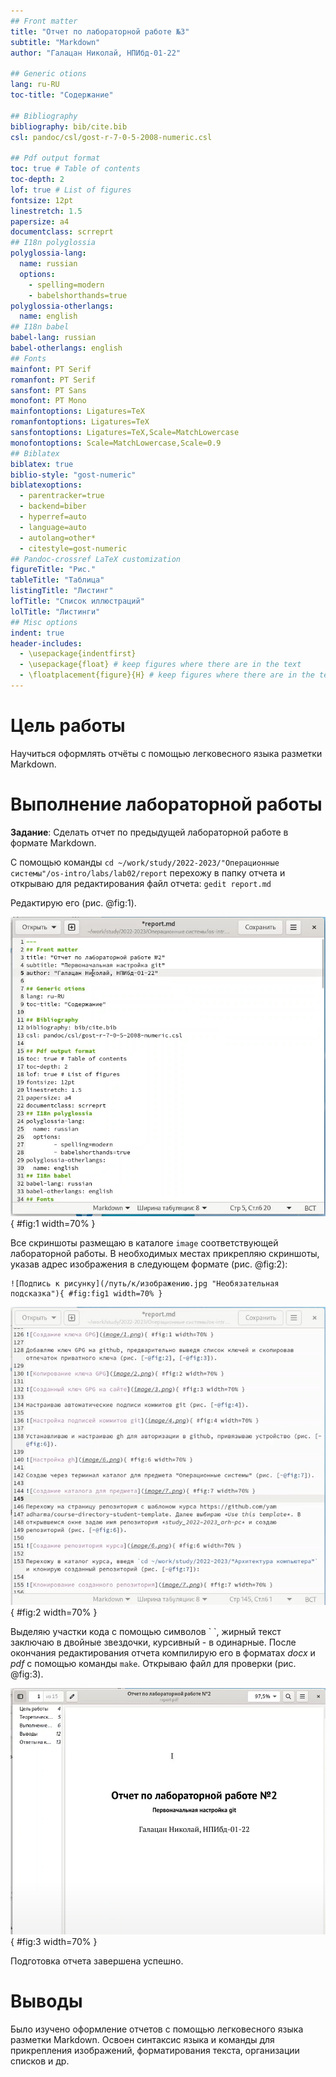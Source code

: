 ```yaml
---
## Front matter
title: "Отчет по лабораторной работе №3"
subtitle: "Markdown"
author: "Галацан Николай, НПИбд-01-22"

## Generic otions
lang: ru-RU
toc-title: "Содержание"

## Bibliography
bibliography: bib/cite.bib
csl: pandoc/csl/gost-r-7-0-5-2008-numeric.csl

## Pdf output format
toc: true # Table of contents
toc-depth: 2
lof: true # List of figures
fontsize: 12pt
linestretch: 1.5
papersize: a4
documentclass: scrreprt
## I18n polyglossia
polyglossia-lang:
  name: russian
  options:
	- spelling=modern
	- babelshorthands=true
polyglossia-otherlangs:
  name: english
## I18n babel
babel-lang: russian
babel-otherlangs: english
## Fonts
mainfont: PT Serif
romanfont: PT Serif
sansfont: PT Sans
monofont: PT Mono
mainfontoptions: Ligatures=TeX
romanfontoptions: Ligatures=TeX
sansfontoptions: Ligatures=TeX,Scale=MatchLowercase
monofontoptions: Scale=MatchLowercase,Scale=0.9
## Biblatex
biblatex: true
biblio-style: "gost-numeric"
biblatexoptions:
  - parentracker=true
  - backend=biber
  - hyperref=auto
  - language=auto
  - autolang=other*
  - citestyle=gost-numeric
## Pandoc-crossref LaTeX customization
figureTitle: "Рис."
tableTitle: "Таблица"
listingTitle: "Листинг"
lofTitle: "Список иллюстраций"
lolTitle: "Листинги"
## Misc options
indent: true
header-includes:
  - \usepackage{indentfirst}
  - \usepackage{float} # keep figures where there are in the text
  - \floatplacement{figure}{H} # keep figures where there are in the text
---
```


# Цель работы

Научиться оформлять отчёты с помощью легковесного языка разметки Markdown.

# Выполнение лабораторной работы

**Задание**: Сделать отчет по предыдущей лабораторной работе в формате Markdown.

С помощью команды `cd ~/work/study/2022-2023/"Операционные системы"/os-intro/labs/lab02/report` перехожу в папку отчета и открываю для редактирования файл отчета: `gedit report.md`

Редактирую его (рис. @fig:1).

![Редактирование файла report.md](image/1.png){ #fig:1 width=70% }

Все скриншоты размещаю в каталоге `image` соответствующей лабораторной работы. В необходимых местах прикрепляю скриншоты, указав адрес изображения в следующем формате (рис. @fig:2):

```
![Подпись к рисунку](/путь/к/изображению.jpg "Необязательная
подсказка"){ #fig:fig1 width=70% }
```
![Прикрепление изображений в отчет](image/2.png){ #fig:2 width=70% }

Выделяю участки кода с помощью символов \`   \`, жирный текст заключаю в двойные звездочки, курсивный - в одинарные. После окончания редактирования отчета компилирую его в форматах *docx* и *pdf* с помощью команды `make`. Открываю файл для проверки (рис. @fig:3).

![Скомпилированный отчет в формате pdf](image/3.png){ #fig:3 width=70% }

Подготовка отчета завершена успешно.

# Выводы

Было изучено оформление отчетов с помощью легковесного языка разметки Markdown. Освоен синтаксис языка и команды для прикрепления изображений, форматирования текста, организации списков и др.



